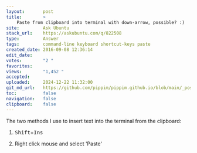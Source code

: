 ```yaml
---
layout:       post
title:        >
    Paste from clipboard into terminal with down-arrow, possible? :)
site:         Ask Ubuntu
stack_url:    https://askubuntu.com/q/822508
type:         Answer
tags:         command-line keyboard shortcut-keys paste
created_date: 2016-09-08 12:36:14
edit_date:    
votes:        "2 "
favorites:    
views:        "1,452 "
accepted:     
uploaded:     2024-12-22 11:32:00
git_md_url:   https://github.com/pippim/pippim.github.io/blob/main/_posts/2016/2016-09-08-Paste-from-clipboard-into-terminal-with-down-arrow_-possible_-__.md
toc:          false
navigation:   false
clipboard:    false
---
```


The two methods I use to insert text into the terminal from the clipboard:

1. <kbd>Shift</kbd>+<kbd>Ins</kbd>

2. Right click mouse and select 'Paste'
